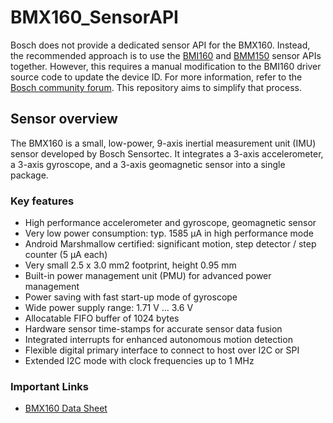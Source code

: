 # BMX160_SensorAPI
Bosch does not provide a dedicated sensor API for the BMX160. Instead, the recommended approach is to use the [BMI160](https://github.com/boschsensortec/BMI160_SensorAPI) and [BMM150](https://github.com/boschsensortec/BMM150_SensorAPI) sensor APIs together. However, this requires a manual modification to the BMI160 driver source code to update the device ID. For more information, refer to the [Bosch community forum](https://community.bosch-sensortec.com/mems-sensors-forum-jrmujtaw/post/example-code-or-sensor-api-for-bmx160-Fr56z38hmtgSQAW). This repository aims to simplify that process.

## Sensor overview
The BMX160 is a small, low-power, 9-axis inertial measurement unit (IMU) sensor developed by Bosch Sensortec. It integrates a 3-axis accelerometer, a 3-axis gyroscope, and a 3-axis geomagnetic sensor into a single package.
### Key features
- High performance accelerometer and gyroscope, geomagnetic sensor
- Very low power consumption: typ. 1585 μA in high performance mode
- Android Marshmallow certified: significant motion, step detector / step counter (5 μA each)
- Very small 2.5 x 3.0 mm2 footprint, height 0.95 mm
- Built-in power management unit (PMU) for advanced power management
- Power saving with fast start-up mode of gyroscope
- Wide power supply range: 1.71 V … 3.6 V
- Allocatable FIFO buffer of 1024 bytes
- Hardware sensor time-stamps for accurate sensor data fusion
- Integrated interrupts for enhanced autonomous motion detection
- Flexible digital primary interface to connect to host over I2C or SPI
- Extended I2C mode with clock frequencies up to 1 MHz
### Important Links
- [BMX160 Data Sheet](https://www.mouser.com/pdfdocs/BST-BMX160-DS000-11.pdf)
